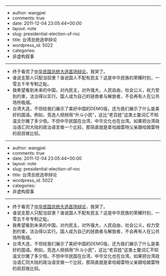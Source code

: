 - --
- author: wangpei
- comments: true
- date: 2011-12-04 23:05:44+00:00
- layout: note
- slug: presidential-election-of-roc
- title: 台湾总统选举辩论
- wordpress_id: 5022
- categories:
- 非虚构叙事
- --
- 终于看完了[中华民国总统大选首场辩论](http://video.sina.com.cn/v/b/67285994-1290078633.html)，我哭了。
- 谁说支那人只配当奴隶？谁说国人不配有民主？这是中华民族的荣耀时刻，一雪五千年专制之耻。
- 我希望看到未来的中国，对内民主，对外强大，人民自由，社会公义，权力受到约束，法治得以实行。国人成为自己的拯救者与解放者，不会再有人在公共场所吸烟。
- 台湾大选，不但给我们展示了美好中国的DEMO版，还为我们展示了什么是美好的国语。例如，竞选人频频用“升斗小民”，这比“老百姓”这类土鳖词汇不知温文尔雅了多少倍。不但中华民国在台湾，中华文化也在台湾。如果把台湾政治语汇同大陆的政治语言做一个比较，那简直就是拿哈姆雷特父亲跟哈姆雷特的叔叔做比较。
- --
- author: wangpei
- comments: true
- date: 2011-12-04 23:05:44+00:00
- layout: note
- slug: presidential-election-of-roc
- title: 台湾总统选举辩论
- wordpress_id: 5022
- categories:
- 非虚构叙事
- --
- 终于看完了[中华民国总统大选首场辩论](http://video.sina.com.cn/v/b/67285994-1290078633.html)，我哭了。
- 谁说支那人只配当奴隶？谁说国人不配有民主？这是中华民族的荣耀时刻，一雪五千年专制之耻。
- 我希望看到未来的中国，对内民主，对外强大，人民自由，社会公义，权力受到约束，法治得以实行。国人成为自己的拯救者与解放者，不会再有人在公共场所吸烟。
- 台湾大选，不但给我们展示了美好中国的DEMO版，还为我们展示了什么是美好的国语。例如，竞选人频频用“升斗小民”，这比“老百姓”这类土鳖词汇不知温文尔雅了多少倍。不但中华民国在台湾，中华文化也在台湾。如果把台湾政治语汇同大陆的政治语言做一个比较，那简直就是拿哈姆雷特父亲跟哈姆雷特的叔叔做比较。
